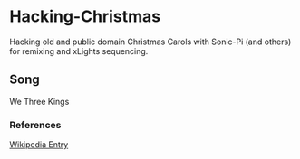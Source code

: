 
# Hacking-Christmas

Hacking old and public domain Christmas Carols with Sonic-Pi (and others) for remixing and xLights sequencing.

## Song

We Three Kings

### References
[Wikipedia Entry](https://en.wikipedia.org/wiki/We_Three_Kings)
